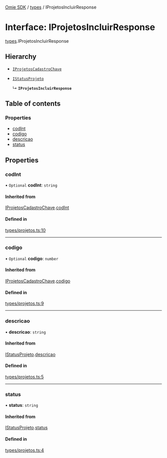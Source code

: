 [Omie SDK](../README.md) / [types](../modules/types.md) / IProjetosIncluirResponse

# Interface: IProjetosIncluirResponse

[types](../modules/types.md).IProjetosIncluirResponse

## Hierarchy

- [`IProjetosCadastroChave`](types.IProjetosCadastroChave.md)

- [`IStatusProjeto`](types.IStatusProjeto.md)

  ↳ **`IProjetosIncluirResponse`**

## Table of contents

### Properties

- [codInt](types.IProjetosIncluirResponse.md#codint)
- [codigo](types.IProjetosIncluirResponse.md#codigo)
- [descricao](types.IProjetosIncluirResponse.md#descricao)
- [status](types.IProjetosIncluirResponse.md#status)

## Properties

### codInt

• `Optional` **codInt**: `string`

#### Inherited from

[IProjetosCadastroChave](types.IProjetosCadastroChave.md).[codInt](types.IProjetosCadastroChave.md#codint)

#### Defined in

[types/projetos.ts:10](https://github.com/lucas-bogos/omie-sdk/blob/fa631c8/src/types/projetos.ts#L10)

___

### codigo

• `Optional` **codigo**: `number`

#### Inherited from

[IProjetosCadastroChave](types.IProjetosCadastroChave.md).[codigo](types.IProjetosCadastroChave.md#codigo)

#### Defined in

[types/projetos.ts:9](https://github.com/lucas-bogos/omie-sdk/blob/fa631c8/src/types/projetos.ts#L9)

___

### descricao

• **descricao**: `string`

#### Inherited from

[IStatusProjeto](types.IStatusProjeto.md).[descricao](types.IStatusProjeto.md#descricao)

#### Defined in

[types/projetos.ts:5](https://github.com/lucas-bogos/omie-sdk/blob/fa631c8/src/types/projetos.ts#L5)

___

### status

• **status**: `string`

#### Inherited from

[IStatusProjeto](types.IStatusProjeto.md).[status](types.IStatusProjeto.md#status)

#### Defined in

[types/projetos.ts:4](https://github.com/lucas-bogos/omie-sdk/blob/fa631c8/src/types/projetos.ts#L4)
